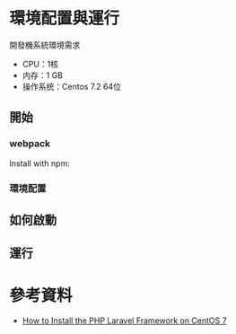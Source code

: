 # 環境配置與運行

開發機系統環境需求
- CPU：1核
- 内存：1 GB
- 操作系统：Centos 7.2 64位






## 開始
### webpack
Install with npm:


### 環境配置

## 如何啟動

## 運行





# 參考資料

- [How to Install the PHP Laravel Framework on CentOS 7](https://hostpresto.com/community/tutorials/how-to-install-the-php-laravel-framework-on-centos-7/)